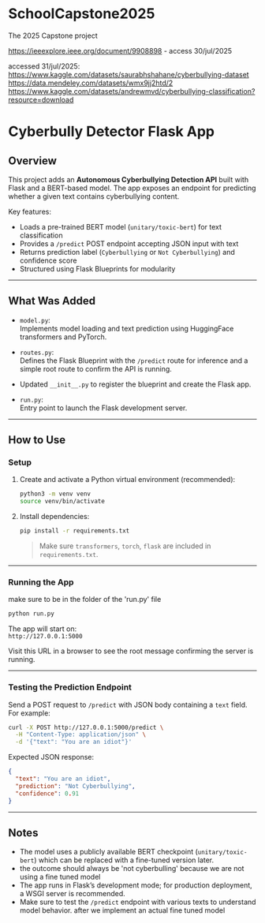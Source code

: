 # SchoolCapstone2025
The 2025 Capstone project

https://ieeexplore.ieee.org/document/9908898 - access 30/jul/2025

accessed 31/jul/2025:
https://www.kaggle.com/datasets/saurabhshahane/cyberbullying-dataset
https://data.mendeley.com/datasets/wmx9jj2htd/2
https://www.kaggle.com/datasets/andrewmvd/cyberbullying-classification?resource=download



# Cyberbully Detector Flask App

## Overview

This project adds an **Autonomous Cyberbullying Detection API** built with Flask and a BERT-based model. The app exposes an endpoint for predicting whether a given text contains cyberbullying content.

Key features:

- Loads a pre-trained BERT model (`unitary/toxic-bert`) for text classification
- Provides a `/predict` POST endpoint accepting JSON input with text
- Returns prediction label (`Cyberbullying` or `Not Cyberbullying`) and confidence score
- Structured using Flask Blueprints for modularity
---

## What Was Added

- `model.py`:  
    Implements model loading and text prediction using HuggingFace transformers and PyTorch.
    
- `routes.py`:  
    Defines the Flask Blueprint with the `/predict` route for inference and a simple root route to confirm the API is running.
    
- Updated `__init__.py` to register the blueprint and create the Flask app.
    
- `run.py`:  
    Entry point to launch the Flask development server.
    

---

## How to Use

### Setup

1. Create and activate a Python virtual environment (recommended):
    
    ```bash
    python3 -m venv venv
    source venv/bin/activate
    ```
    
2. Install dependencies:
    
    ```bash
    pip install -r requirements.txt
    ```
    
    > Make sure `transformers`, `torch`, `flask` are included in `requirements.txt`.

---

### Running the App

make sure to be in the folder of the 'run.py' file 
```bash
python run.py
```

The app will start on:  
`http://127.0.0.1:5000`

Visit this URL in a browser to see the root message confirming the server is running.

---

### Testing the Prediction Endpoint

Send a POST request to `/predict` with JSON body containing a `text` field. For example:

```bash
curl -X POST http://127.0.0.1:5000/predict \
  -H "Content-Type: application/json" \
  -d '{"text": "You are an idiot"}'
```

Expected JSON response:

```json
{
  "text": "You are an idiot",
  "prediction": "Not Cyberbullying",
  "confidence": 0.91
}
``` 

---

## Notes

- The model uses a publicly available BERT checkpoint (`unitary/toxic-bert`) which can be replaced with a fine-tuned version later.
- the outcome should always be 'not cyberbulling' because we are not using a fine tuned model
- The app runs in Flask’s development mode; for production deployment, a WSGI server is recommended.
- Make sure to test the `/predict` endpoint with various texts to understand model behavior. after we implement an actual fine tuned model
